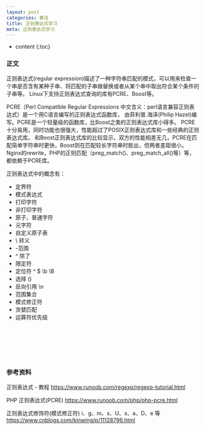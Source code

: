 ```yaml
---
layout: post
categories: 算法
title: 正则表达式学习
meta: 正则表达式学习
---
```

* content
{:toc}

### 正文

正则表达式(regular expression)描述了一种字符串匹配的模式，可以用来检查一个串是否含有某种子串、将匹配的子串做替换或者从某个串中取出符合某个条件的子串等。
Linux下支持正则表达式查询的库有PCRE、Boost等。

PCRE（Perl Compatible Regular Expressions 中文含义：perl语言兼容正则表达式）是一个用C语言编写的正则表达式函数库，
由菲利普.海泽(Philip Hazel)编写。PCRE是一个轻量级的函数库，比Boost之类的正则表达式库小得多。
PCRE十分易用，同时功能也很强大，性能超过了POSIX正则表达式库和一些经典的正则表达式库。
和Boost正则表达式库的比较显示，双方的性能相差无几，PCRE在匹配简单字符串时更快，Boost则在匹配较长字符串时胜出，但两者差距很小。
Nginx的rewrite，PHP的正则匹配（preg_match()、preg_match_all()等）等，都依赖于PCRE库。

正则表达式中的概念有：
* 定界符
* 模式表达式
* 打印字符
* 非打印字符
* 原子、普通字符
* 元字符
* 自定义原子表
* \ 转义
* -范围
* ^ 除了
* 限定符
* 定位符  ^ $ \b \B 
* 选择 ()
* 反向引用 \n
* 范围集合
* 模式修正符
* 贪婪匹配
* 运算符优先级


<br/><br/><br/><br/><br/>
### 参考资料

正则表达式 - 教程 <https://www.runoob.com/regexp/regexp-tutorial.html>

PHP 正则表达式(PCRE) <https://www.runoob.com/php/php-pcre.html>

正则表达式修饰符(模式修正符) i、g、m、s、U、x、a、D、e 等 <https://www.cnblogs.com/kinwing/p/11128796.html>
